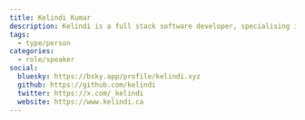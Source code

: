 ```yaml
---
title: Kelindi Kumar
description: Kelindi is a full stack software developer, specialising in the last few years in the decentralized web and crypto.
tags:
  - type/person
categories:
  - role/speaker
social:
  bluesky: https://bsky.app/profile/kelindi.xyz
  github: https://github.com/kelindi
  twitter: https://x.com/_kelindi
  website: https://www.kelindi.ca
---
```

